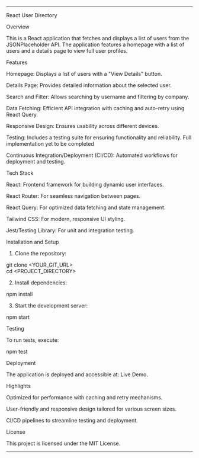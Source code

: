 
---

React User Directory

Overview

This is a React application that fetches and displays a list of users from the JSONPlaceholder API. The application features a homepage with a list of users and a details page to view full user profiles.

Features

Homepage: Displays a list of users with a "View Details" button.

Details Page: Provides detailed information about the selected user.

Search and Filter: Allows searching by username and filtering by company.

Data Fetching: Efficient API integration with caching and auto-retry using React Query.

Responsive Design: Ensures usability across different devices.

Testing: Includes a testing suite for ensuring functionality and reliability. Full implementation yet to be completed 

Continuous Integration/Deployment (CI/CD): Automated workflows for deployment and testing.


Tech Stack

React: Frontend framework for building dynamic user interfaces.

React Router: For seamless navigation between pages.

React Query: For optimized data fetching and state management.

Tailwind CSS: For modern, responsive UI styling.

Jest/Testing Library: For unit and integration testing.


Installation and Setup

1. Clone the repository:

git clone <YOUR_GIT_URL>  
cd <PROJECT_DIRECTORY>


2. Install dependencies:

npm install


3. Start the development server:

npm start



Testing

To run tests, execute:

npm test

Deployment

The application is deployed and accessible at: Live Demo.

Highlights

Optimized for performance with caching and retry mechanisms.

User-friendly and responsive design tailored for various screen sizes.

CI/CD pipelines to streamline testing and deployment.


License

This project is licensed under the MIT License.


---

